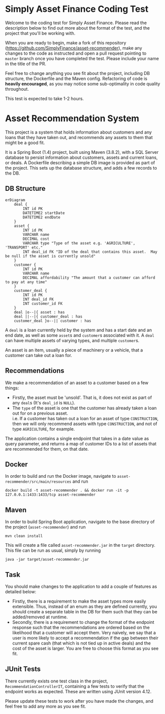 # Simply Asset Finance Coding Test
Welcome to the coding test for Simply Asset Finance.  Please read the description below to find out more about the format
of the test, and the project that you'll be working with.  

When you are ready to begin, make a fork of this repository (https://github.com/SimplyFinance/asset-recommender), make any
changes to the code as instructed and open a pull request pointing to `master` branch once you have completed the test.
Please include your name in the title of the PR.

Feel free to change anything you see fit about the project, including DB structure, the Dockerfile and the Maven config.
Refactoring of code is __heavily encouraged__, as you may notice some sub-optimality in code quality throughout.

This test is expected to take 1-2 hours.

# Asset Recommendation System

This project is a system that holds information about customers and any loans that they have taken out, and recommends
any assets to them that might be a good fit.

It is a Spring Boot (1.4) project, built using Maven (3.8.2), with a SQL Server database to persist information about customers,
assets and current loans, or deals.  A Dockerfile describing a simple DB image is provided as part of the project.  This sets 
up the database structure, and adds a few records to the DB.

## DB Structure

```mermaid
erDiagram
    deal {
        INT id PK 
        DATETIME2 startDate 
        DATETIME2 endDate
    }
    asset {
        INT id PK
        VARCHAR name
        DECIMAL cost
        VARCHAR type "Type of the asset e.g. 'AGRICULTURE', 'TRANSPORT' etc."
        INT deal_id FK "ID of the deal that contains this asset.  May be null if the asset is currently unsold"
    }
    customer {
        INT id PK
        VARCHAR name
        DECIMAL affordability "The amount that a customer can afford to pay at any time"
    }
    customer_deal {
        INT id PK
        INT deal_id FK
        INT customer_id FK
    }
    deal |o--|{ asset : has
    deal ||--|{ customer_deal : has
    customer_deal }o--|| customer : has
```

A `deal` is a loan currently held by the system and has a start date and an end date, 
as well as some `asset`s and `customer`s associated with it.  A `deal` can have multiple assets of varying types, and
multiple `customer`s.

An asset is an item, usually a piece of machinery or a vehicle, that a customer can take out a loan for.

## Recommendations

We make a recommendation of an asset to a customer based on a few things:
- Firstly, the asset must be 'unsold'.  That is, it does not exist as part of any `deal`s (It's `deal_id` is `NULL`).
- The `type` of the asset is one that the customer has already taken a loan out for on a previous asset.  
i.e. If a customer has taken out a loan for an asset of type `CONSTRUCTION`, then we will only recommend assets with type 
`CONSTRUCTION`, and not of type `AGRICULTURE`, for example.


The application contains a single endpoint that takes in a date value as query parameter, and returns a map of 
customer IDs to a list of assets that are recommended for them, on that date.

## Docker

In order to build and run the Docker image, navigate to `asset-recommender/src/main/resources` and run

`docker build -t asset-recommender . && docker run -it -p 127.0.0.1:1433:1433/tcp asset-recommender`

## Maven

In order to build Spring Boot application, navigate to the base directory of the project (`asset-recommender`) and run 

`mvn clean install`

This will create a file called `asset-recommender.jar` in the `target` directory.  This file can be run as usual, simply 
by running 

`java -jar target/asset-recommender.jar`

## Task

You should make changes to the application to add a couple of features as detailed below:
- Firstly, there is a requirement to make the asset types more easily extensible.  Thus, instead of an enum as they are 
defined currently, you should create a separate table in the DB for them such that they can be added/removed at runtime.
- Secondly, there is a requirement to change the format of the endpoint response such that the recommendations are ordered
based on the likelihood that a customer will accept them.  Very naively, we say that a user is more likely to accept a 
recommendation if the gap between their current spare cash (that which is not tied up in active deals) and the cost of 
the asset is larger.  You are free to choose this format as you see fit.


## JUnit Tests

There currently exists one test class in the project, `RecommendationControllerIT`, containing a few tests to verify that
the endpoint works as expected.  These are written using JUnit version 4.12.

Please update these tests to work after you have made the changes, and feel free to add any more as you see fit.
